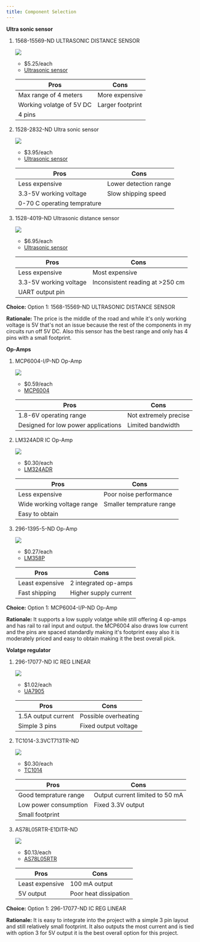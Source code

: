 ```yaml
---
title: Component Selection
---
```



**Ultra sonic sensor**

1. 	1568-15569-ND ULTRASONIC DISTANCE SENSOR

    ![](image1.jpg)

    * $5.25/each
    * [Ultrasonic sensor](https://www.digikey.com/en/products/detail/sparkfun-electronics/15569/10384560?s=N4IgTCBcDaIMoFEByBaAjAVgwNgJwgF0BfIA)

    | Pros                                      | Cons                                                             |
    | ----------------------------------------- | ---------------------------------------------------------------- |
    | Max range of 4 meters                               | More expensive |
    | Working volatge of 5V DC                      | Larger footprint                                        |
    | 4 pins |

1. 	1528-2832-ND Ultra sonic sensor

    ![](image2.jpg)

    * $3.95/each
    * [Ultrasonic sensor](https://www.digikey.com/en/products/detail/adafruit-industries-llc/4007/9857020)

    | Pros                                                              | Cons                |
    | ----------------------------------------------------------------- | ------------------- |
    | Less expensive                                          | Lower detection range      |
    | 3.3-5V working voltage                                 | Slow shipping speed |
    | 0-70 C operating temprature |

1. 	1528-4019-ND Ultrasonic distance sensor

    ![](image3.jpg)

    * $6.95/each
    * [Ultrasonic sensor](https://www.digikey.com/en/products/detail/adafruit-industries-llc/4019/9808308)

    | Pros                                                              | Cons                |
    | ----------------------------------------------------------------- | ------------------- |
    | Less expensive                                          | Most expensive      |
    | 3.3-5V working voltage                                 | Inconsistent reading at >250 cm |
    | UART output pin |

**Choice:** Option 1: 1568-15569-ND ULTRASONIC DISTANCE SENSOR

**Rationale:** The price is the middle of the road and while it's only working voltage is 5V that's not an issue because the rest of the components in my circuits run off 5V DC. Also this sensor has the best range and only has 4 pins with a small footprint.

**Op-Amps**

1. 	MCP6004-I/P-ND Op-Amp

    ![](image4.webp)

    * $0.59/each
    * [MCP6004](https://www.digikey.com/en/products/detail/microchip-technology/MCP6004-I-P/523060?s=N4IgTCBcDaILIGEAKA2ADGgLAWgJIHolsA5AERAF0BfIA)

    | Pros                                      | Cons                                                             |
    | ----------------------------------------- | ---------------------------------------------------------------- |
    | 1.8-6V operating range                               | Not extremely precise |
    | Designed for low power applications                      | Limited bandwidth                                        |

1. 	LM324ADR IC Op-Amp

    ![](image5.webp)

    * $0.30/each
    * [LM324ADR](https://www.digikey.com/en/products/detail/texas-instruments/LM324ADR/381227)

    | Pros                                                              | Cons                |
    | ----------------------------------------------------------------- | ------------------- |
    | Less expensive                                          | Poor noise performance      |
    | Wide working voltage range                                 | Smaller temprature range |
    | Easy to obtain |

1. 	296-1395-5-ND Op-Amp

    ![](image6.webp)

    * $0.27/each
    * [LM358P](https://www.digikey.com/en/products/detail/texas-instruments/LM358P/277042)

    | Pros                                                              | Cons                |
    | ----------------------------------------------------------------- | ------------------- |
    | Least expensive                                          | 2 integrated op-amps      |
    | Fast shipping                                 | Higher supply current |

**Choice:** Option 1: MCP6004-I/P-ND Op-Amp

**Rationale:** It supports a low supply volatge while still offering 4 op-amps and has rail to rail input and output. the MCP6004 also draws low current and the pins are spaced standardly making it's footprint easy also it is moderately priced and easy to obtain making it the best overall pick.

**Volatge regulator**

1. 	296-17077-ND IC REG LINEAR

    ![](image7.webp)

    * $1.02/each
    * [UA7905](https://www.digikey.com/en/products/detail/texas-instruments/UA7905CKCS/660187)

    | Pros                                      | Cons                                                             |
    | ----------------------------------------- | ---------------------------------------------------------------- |
    | 1.5A output current                               | Possible overheating |
    | Simple 3 pins                      | Fixed output voltage                                        |

1. 	TC1014-3.3VCT713TR-ND

    ![](image8.webp)

    * $0.30/each
    * [TC1014](https://www.digikey.com/en/products/detail/microchip-technology/TC1014-3-3VCT713/443111)

    | Pros                                                              | Cons                |
    | ----------------------------------------------------------------- | ------------------- |
    | Good temprature range                                          | Output current limited to 50 mA      |
    | Low power consumption                                 | Fixed 3.3V output |
    | Small footprint |

1. 	AS78L05RTR-E1DITR-ND

    ![](image9.webp)

    * $0.13/each
    * [AS78L05RTR](https://www.digikey.com/en/products/detail/diodes-incorporated/AS78L05RTR-E1/4470943)

    | Pros                                                              | Cons                |
    | ----------------------------------------------------------------- | ------------------- |
    | Least expensive                                          | 100 mA output      |
    | 5V output                                 | Poor heat dissipation |

**Choice:** Option 1: 296-17077-ND IC REG LINEAR

**Rationale:** It is easy to integrate into the project with a simple 3 pin layout and still relatively small footprint. It also outputs the most current and is tied with option 3 for 5V output it is the best overall option for this project.